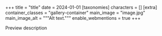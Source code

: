+++
title = "title"
date = 2024-01-01
[taxonomies]
characters = []
[extra]
container_classes = "gallery-container"
main_image = "image.jpg"
main_image_alt = """Alt text."""
enable_webmentions = true
+++

Preview description

<!-- more -->
